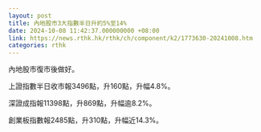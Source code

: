 ```yaml
---
layout: post
title: 內地股市3大指數半日升約5%至14%
date: 2024-10-08 11:42:37.000000000 +08:00
link: https://news.rthk.hk/rthk/ch/component/k2/1773630-20241008.htm
categories: rthk
---
```


內地股市復市後做好。

上證指數半日收市報3496點，升160點，升幅4.8%。

深證成指報11398點，升869點，升幅逾8.2%。

創業板指數報2485點，升310點，升幅近14.3%。
